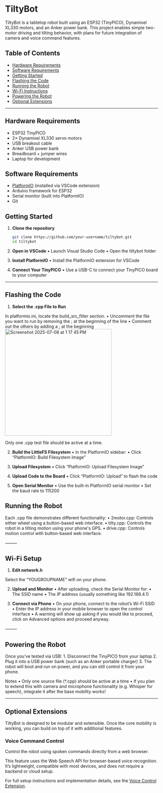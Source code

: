 # TiltyBot

TiltyBot is a tabletop robot built using an ESP32 (TinyPICO), Dynamixel XL330 motors, and an Anker power bank. This project enables simple two-motor driving and tilting behavior, with plans for future integration of camera and voice command features.

## Table of Contents

- [Hardware Requirements](#hardware-requirements)
- [Software Requirements](#software-requirements)
- [Getting Started](#getting-started)
- [Flashing the Code](#flashing-the-code)
- [Running the Robot](#running-the-robot)
- [Wi-Fi Instructions](#wi-fi-setup)
- [Powering the Robot](#powering-the-robot)
- [Optional Extensions](#optional-extensions)

---

## Hardware Requirements

- ESP32 TinyPICO
- 2× Dynamixel XL330 servo motors
- USB breakout cable
- Anker USB power bank
- Breadboard + jumper wires
- Laptop for development

## Software Requirements

- [PlatformIO](https://platformio.org/install) (installed via VSCode extension)
- Arduino framework for ESP32
- Serial monitor (built into PlatformIO)
- Git

## Getting Started

1. **Clone the repository**

   ```bash
   git clone https://github.com/your-username/tiltybot.git
   cd tiltybot


2. **Open in VSCode**
	•	Launch Visual Studio Code
	•	Open the tiltybot folder

3. **Install PlatformIO**
	•	Install the PlatformIO extension for VSCode

4. **Connect Your TinyPICO**
	•	Use a USB-C to connect your TinyPICO board to your computer

---

## Flashing the Code

1. **Select the .cpp File to Run** 

In platformio.ini, locate the build_src_filter section.
	•	Uncomment the file you want to run by removing the ; at the beginning of the line
	•	Comment out the others by adding a ; at the beginning
 <img width="351" alt="Screenshot 2025-07-08 at 1 17 45 PM" src="https://github.com/user-attachments/assets/e5ec724c-2561-41ec-aed4-4aca14e01f3e" />

Only one .cpp test file should be active at a time.

2. **Build the LittleFS Filesystem** 
	•	In the PlatformIO sidebar:
	•	Click “PlatformIO: Build Filesystem Image”

3. **Upload Filesystem**
	•	Click “PlatformIO: Upload Filesystem Image”

4. **Upload Code to the Board**
	•	Click “PlatformIO: Upload” to flash the code

5. **Open Serial Monitor**
	•	Use the built-in PlatformIO serial monitor
	•	Set the baud rate to 115200

## Running the Robot

Each .cpp file demonstrates different functionality:
	•	2motor.cpp: Controls either wheel using a button-based web interface.
	•	tilty.cpp: Controls the robot in a tilting motion using your phone's GPS.
	•	drive.cpp: Controls motion control with button-based web interface.

⸻

## Wi-Fi Setup

1. **Edit network.h**

Select the "YOUGROUPNAME" wifi on your phone.

2. **Upload and Monitor**
	•	After uploading, check the Serial Monitor for:
	•	The SSID name
	•	The IP address (usually something like 192.168.4.1)

3. **Connect via Phone**
	•	On your phone, connect to the robot’s Wi-Fi SSID
	•	Enter the IP address in your mobile browser to open the control interface
  •	A warning will show up asking if you would like to proceed, click on Advanced options and proceed anyway.

⸻

## Powering the Robot

Once you’ve tested via USB:
	1.	Disconnect the TinyPICO from your laptop
	2.	Plug it into a USB power bank (such as an Anker portable charger)
	3.	The robot will boot and run on power, and you can still control it from your phone.


Notes
	•	Only one source file (*.cpp) should be active at a time
	•	If you plan to extend this with camera and microphone functionality (e.g. Whisper for speech), integrate it after the base mobility works!


----

## Optional Extensions

TiltyBot is designed to be modular and extensible. Once the core mobility is working, you can build on top of it with additional features.

### Voice Command Control

Control the robot using spoken commands directly from a web browser.

This feature uses the Web Speech API for browser-based voice recognition. It’s lightweight, compatible with most devices, and does not require a backend or cloud setup.

For full setup instructions and implementation details, see the [Voice Control Extension](tiltybot_su25/voice/README.md).
